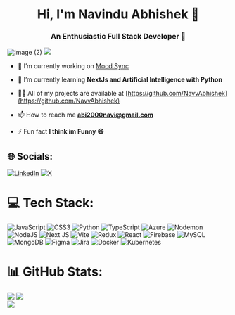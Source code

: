 <h1 align="center">Hi, I'm Navindu Abhishek 👋</h1>
<h3 align="center">An Enthusiastic Full Stack Developer 🚀</h3>

![image (2)](https://github.com/user-attachments/assets/e48599e8-8dd4-4d85-8279-87766e507599)
[![](https://visitcount.itsvg.in/api?id=NavvAbhishek&icon=0&color=0)](https://visitcount.itsvg.in)

- 🔭 I’m currently working on [Mood Sync](https://github.com/NavvAbhishek/MoodSync)

- 🌱 I’m currently learning **NextJs and Artificial Intelligence with Python**

- 👨‍💻 All of my projects are available at [https://github.com/NavvAbhishek](https://github.com/NavvAbhishek)

- 📫 How to reach me **abi2000navi@gmail.com**

- ⚡ Fun fact **I think im Funny 😆**


## 🌐 Socials:
[![LinkedIn](https://img.shields.io/badge/LinkedIn-%230077B5.svg?logo=linkedin&logoColor=white)](https://linkedin.com/in/navabhishek) [![X](https://img.shields.io/badge/X-black.svg?logo=X&logoColor=white)](https://x.com/NavAbhishek) 

# 💻 Tech Stack:
![JavaScript](https://img.shields.io/badge/javascript-%23323330.svg?style=for-the-badge&logo=javascript&logoColor=%23F7DF1E) ![CSS3](https://img.shields.io/badge/css3-%231572B6.svg?style=for-the-badge&logo=css3&logoColor=white) ![Python](https://img.shields.io/badge/python-3670A0?style=for-the-badge&logo=python&logoColor=ffdd54) ![TypeScript](https://img.shields.io/badge/typescript-%23007ACC.svg?style=for-the-badge&logo=typescript&logoColor=white) ![Azure](https://img.shields.io/badge/azure-%230072C6.svg?style=for-the-badge&logo=microsoftazure&logoColor=white) ![Nodemon](https://img.shields.io/badge/NODEMON-%23323330.svg?style=for-the-badge&logo=nodemon&logoColor=%BBDEAD) ![NodeJS](https://img.shields.io/badge/node.js-6DA55F?style=for-the-badge&logo=node.js&logoColor=white) ![Next JS](https://img.shields.io/badge/Next-black?style=for-the-badge&logo=next.js&logoColor=white) ![Vite](https://img.shields.io/badge/vite-%23646CFF.svg?style=for-the-badge&logo=vite&logoColor=white) ![Redux](https://img.shields.io/badge/redux-%23593d88.svg?style=for-the-badge&logo=redux&logoColor=white) ![React](https://img.shields.io/badge/react-%2320232a.svg?style=for-the-badge&logo=react&logoColor=%2361DAFB) ![Firebase](https://img.shields.io/badge/firebase-a08021?style=for-the-badge&logo=firebase&logoColor=ffcd34) ![MySQL](https://img.shields.io/badge/mysql-4479A1.svg?style=for-the-badge&logo=mysql&logoColor=white) ![MongoDB](https://img.shields.io/badge/MongoDB-%234ea94b.svg?style=for-the-badge&logo=mongodb&logoColor=white) ![Figma](https://img.shields.io/badge/figma-%23F24E1E.svg?style=for-the-badge&logo=figma&logoColor=white) ![Jira](https://img.shields.io/badge/jira-%230A0FFF.svg?style=for-the-badge&logo=jira&logoColor=white) ![Docker](https://img.shields.io/badge/docker-%230db7ed.svg?style=for-the-badge&logo=docker&logoColor=white) ![Kubernetes](https://img.shields.io/badge/kubernetes-%23326ce5.svg?style=for-the-badge&logo=kubernetes&logoColor=white)

# 📊 GitHub Stats:
![](https://github-readme-stats.vercel.app/api?username=NavvAbhishek&theme=radical&hide_border=false&include_all_commits=true&count_private=true)
![](https://github-readme-stats.vercel.app/api/top-langs/?username=NavvAbhishek&theme=radical&hide_border=false&include_all_commits=true&count_private=true&layout=compact)<br/>
![](https://github-readme-streak-stats.herokuapp.com/?user=NavvAbhishek&theme=radical&hide_border=false)

